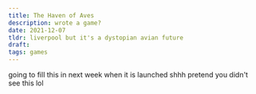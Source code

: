 ```yaml
---
title: The Haven of Aves
description: wrote a game? 
date: 2021-12-07
tldr: liverpool but it's a dystopian avian future
draft: 
tags: games
---
```


going to fill this in next week when it is launched shhh pretend you didn't see this lol